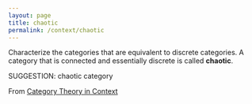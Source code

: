 ```yaml
---
layout: page
title: chaotic
permalink: /context/chaotic
---
```

 Characterize the categories that are equivalent to discrete categories. A category that is connected and essentially discrete is called **chaotic**.


SUGGESTION: chaotic category

From [Category Theory in Context](https://mathgloss.github.io/MathGloss/context.html)